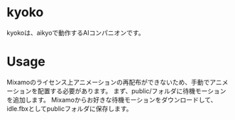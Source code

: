# kyoko

kyokoは、aikyoで動作するAIコンパニオンです。

# Usage

Mixamoのライセンス上アニメーションの再配布ができないため、手動でアニメーションを配置する必要があります。
まず、public/フォルダに待機モーションを追加します。
Mixamoからお好きな待機モーションをダウンロードして、idle.fbxとしてpublicフォルダに保存します。

